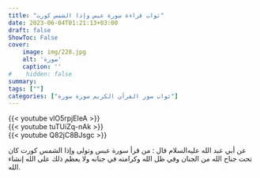 ```yaml
---
title: "ثواب قراءة سورة عبس وإذا الشمس كورت"
date: 2023-06-04T01:21:13+03:00
draft: false
ShowToc: False
cover:
    image: img/228.jpg
    alt: 'صورة'
    caption: ''
#    hidden: false
summary: 
tags: [""]
categories: ["ثواب سور القرآن الكريم سورة سورة"]
---
```

{{< youtube vlO5rpjEIeA >}} 
<br>
{{< youtube tuTUiZq-nAk >}} 
<br>
{{< youtube Q82jC8BJsgc >}} 
<br>

عن أبي عبد الله عليه‌السلام
قال : من قرأ سورة عبس وتولى وإذا الشمس كورت كان تحت جناح
الله من الجنان وفي ظل الله وكرامته في جنانه ولا يعظم ذلك على الله
إنشاء الله.

